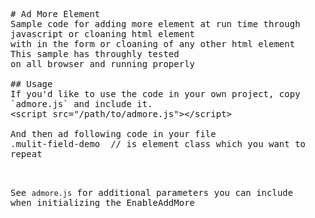 <pre style="word-wrap: break-word; white-space: pre-wrap;">
# Ad More Element
Sample code for adding more element at run time through javascript or cloaning html element
with in the form or cloaning of any other html element <br/>This sample has throughly tested 
on all browser and running properly

## Usage
If you'd like to use the code in your own project, copy `admore.js` and include it.
&lt;script src="/path/to/admore.js"&gt;&lt;/script&gt;

And then ad following code in your file 
.mulit-field-demo  // is element class which you want to repeat
 <script type="text/javascript">
           $(document).ready(function () {
                $(".mulit-field-demo").EnableAddMore({linkText: 'add more'});
            });
</script>
See `admore.js` for additional parameters you can include when initializing the EnableAddMore
</pre>